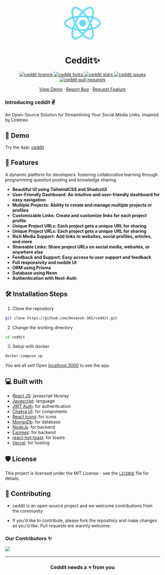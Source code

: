 <p align="center">
  <a href="https://ceddit.vercel.app/">
    <img alt="ceddit" src="./client/public/logo192.png" width="125" />
  </a>
</p>
<h1 align="center">Ceddit✨️</h1>

<p align="center">
<a href="https://github.com/Devansh-365/ceddit/blob/master/LICENSE" target="blank">
<img src="https://img.shields.io/github/license/Devansh-365/ceddit?style=flat-square" alt="ceddit licence" />
</a>
<a href="https://github.com/Devansh-365/ceddit/fork" target="blank">
<img src="https://img.shields.io/github/forks/Devansh-365/ceddit?style=flat-square" alt="ceddit forks"/>
</a>
<a href="https://github.com/Devansh-365/ceddit/stargazers" target="blank">
<img src="https://img.shields.io/github/stars/Devansh-365/ceddit?style=flat-square" alt="ceddit stars"/>
</a>
<a href="https://github.com/Devansh-365/ceddit/issues" target="blank">
<img src="https://img.shields.io/github/issues/Devansh-365/ceddit?style=flat-square" alt="ceddit issues"/>
</a>
<a href="https://github.com/Devansh-365/ceddit/pulls" target="blank">
<img src="https://img.shields.io/github/issues-pr/Devansh-365/ceddit?style=flat-square" alt="ceddit pull-requests"/>
</a>
</p>

<!-- <p align="center"><img src="public/sc.png" alt="ceddit sc" width="550" /></p> -->

<p align="center">
    <a href="https://ceddit.vercel.app/" target="blank">View Demo</a>
    ·
    <a href="https://github.com/Devansh-365/ceddit/issues/new/choose">Report Bug</a>
    ·
    <a href="https://github.com/Devansh-365/ceddit/issues/new/choose">Request Feature</a>
</p>

### Introducing ceddit ✌️

An Open-Source Solution for Streamlining Your Social Media Links. Inspired by Linktree.

## 🚀 Demo

<a href="https://ceddit.vercel.app/" target="blank">
<!-- <img src="public/sc.png" /> -->
</a>

Try the App: [ceddit](https://ceddit.vercel.app/)

## 🧐 Features

A dynamic platform for developers: fostering collaborative learning through programming question posting and knowledge sharing.

- **Beautiful UI using TailwindCSS and ShadcnUI**
- **User-Friendly Dashboard: An intuitive and user-friendly dashboard for easy navigation**
- **Multiple Projects: Ability to create and manage multiple projects or profiles**
- **Customizable Links: Create and customize links for each project profile**
- **Unique Project URLs: Each project gets a unique URL for sharing**
- **Unique Project URLs: Each project gets a unique URL for sharing**
- **Rich Media Support: Add links to websites, social profiles, articles, and more**
- **Shareable Links: Share project URLs on social media, websites, or anywhere else**
- **Feedback and Support: Easy access to user support and feedback**
- **Full responsivity and mobile UI**
- **ORM using Prisma**
- **Database using Neon**
- **Authentication with Next-Auth**

## 🛠️ Installation Steps

1. Clone the repository

```bash
git clone https://github.com/Devansh-365/ceddit.git
```

2. Change the working directory

```bash
cd ceddit
```

3. Setup with docker

```bash
docker-compose up
```

<!-- 4. Copy .env.example to .env.local and update the variables.

```bash
cp .env.example .env.local
``` -->

<!-- 5. Run the app

```bash
npm run start
``` -->

You are all set! Open [localhost:3000](http://localhost:3000/) to see the app.

## 💻 Built with

- [React JS](https://nextjs.org/): javascript libraray
- [Javascript](): language
- [JWT Auth](https://jwt.io/): for authentication
- [Chakra UI](https://chakra-ui.com/): for components
- [React Icons](https://lucide.dev/icons/): for icons
- [MongoDb](https://www.prisma.io/): for database
- [NodeJs](https://uploadthing.com/): for backend
- [Exprees](https://ui.shadcn.com/): for backend
- [react-hot-toast](https://react-hot-toast.com/): for toasts
- [Vercel](http://vercel.com/): for hosting

## 🛡️ License

This project is licensed under the MIT License - see the [`LICENSE`](LICENSE) file for details.

## 🍰 Contributing

- ceddit is an open-source project and we welcome contributions from the community.

- If you'd like to contribute, please fork the repository and make changes as you'd like. Pull requests are warmly welcome.

### Our Contributors ✨

<a href="https://github.com/Devansh-365/ceddit/graphs/contributors">
  <img src="https://contrib.rocks/image?repo=Devansh-365/ceddit" />
</a>

---

<h3 align="center">
Ceddit needs a ⭐️ from you
</h3>
